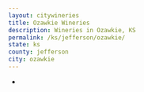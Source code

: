 ```yaml
---
layout: citywineries
title: Ozawkie Wineries
description: Wineries in Ozawkie, KS
permalink: /ks/jefferson/ozawkie/
state: ks
county: jefferson
city: ozawkie
---
```

-
